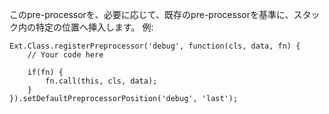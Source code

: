 このpre-processorを、必要に応じて、既存のpre-processorを基準に、スタック内の特定の位置へ挿入します。 例:

    Ext.Class.registerPreprocessor('debug', function(cls, data, fn) {
        // Your code here

        if(fn) {
            fn.call(this, cls, data);
        }
    }).setDefaultPreprocessorPosition('debug', 'last');
